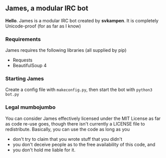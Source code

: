 ## James, a modular IRC bot

**Hello**. James is a modular IRC bot created by **svkampen**.
It is completely Unicode-proof (for as far as I know)

### Requirements
James requires the following libraries (all supplied by pip)

* Requests
* BeautifulSoup 4

### Starting James
Create a config file with `makeconfig.py`, then start the bot with `python3 bot.py`

### Legal mumbojumbo
You can consider James effectively licensed under the MIT License as far as code re-use goes,
though there isn't currently a LICENSE file to redistribute.
Basically, you can use the code as long as you

* don't try to claim that you wrote stuff that you didn't
* you don't deceive people as to the free availability of this code, and 
* you don't hold me liable for it.
